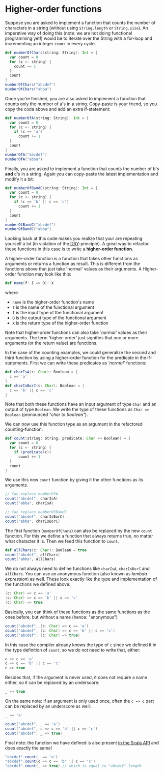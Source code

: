 Higher-order functions
======================

Suppose you are asked to implement a function that counts the number of characters in a string 
(without using `String.length` or `String.size`). An imperative way of doing this (note: we are not 
doing functional programming yet!) would be to iterate over the String with a for-loop and 
incrementing an integer `count` in every cycle.

```scala
def numberOfChars(string: String): Int = {
  var count = 0
  for (c <- string) {
    count += 1
  }
  count
}
numberOfChars("abcdef")
numberOfChars("abba")
```

Once you're finished, you are also asked to implement a function that counts only the number of a's 
in a string. Copy-paste is your friend, so you copy the code above and add an extra if-statement:

```scala
def numberOfA(string: String): Int = {
  var count = 0
  for (c <- string) {
    if (c == 'a')
      count += 1
  }
  count
}
numberOfA("abcdef")
numberOfA("abba")
```

Finally, you are asked to implement a function that counts the number of b's **and** c's in a string. 
Again you can copy-paste the latest implementation and modify it a bit:

```scala
def numberOfBandC(string: String): Int = {
  var count = 0
  for (c <- string) {
    if (c == 'b' || c == 'c')
      count += 1
  }
  count
}
numberOfBandC("abcdef")
numberOfBandC("abba")
```

Looking back at this code makes you realize that your are repeating yourself a lot (in violation of the [DRY]-principle). 
A great way to refactor these functions in this case is to write a **higher-order function**.

[DRY]: https://en.wikipedia.org/wiki/Don%27t_repeat_yourself

A higher-order function is a function that takes other functions as arguments or returns a function as result. This is different 
from the functions above that just take 'normal' values as their arguments. A Higher-order function may look like this:

```scala
def name(f: I => O): X
```

where

* `name` is the higher-order function's name
* `f` is the name of the functional argument
* `I` is the input type of the functional argument
* `O` is the output type of the functional argument
* `X` is the return type of the higher-order function

Note that higher-order functions can also take *'normal'* values as their arguments. The term 'higher-order' 
just signifies that one or more arguments (or the return value) are functions.

In the case of the counting examples, we could generalize the second and third function by using a higher-order 
function for the predicate in the if-statements. First we can write these predicates as *'normal'* functions:

```scala
def charIsA(c: Char): Boolean = {
  c == 'a'
}
def charIsBorC(c: Char): Boolean = {
  c == 'b' || c == 'c'
}
```

Note that both these functions have an input argument of type `Char` and an output of type `Boolean`. We write 
the type of these functions as `Char => Boolean` (pronounced *"char to boolean"*).

We can now use this function type as an argument in the refactored counting-function:

```scala
def count(string: String, predicate: Char => Boolean) = {
  var count = 0
  for (c <- string) {
    if (predicate(c)) 
      count += 1
  }
  count
}
```

We use this new `count` function by giving it the other functions as its arguments.

```scala
// Can replace numberOfA
count("abcdef", charIsA)
count("abba", charIsA) 

// Can replace numberOfBandC
count("abcdef", charIsBorC) 
count("abba", charIsBorC) 
```

The first function (`numberOfChars`) can also be replaced by the new `count` function. For this we define 
a function that always returns true, no matter what character it is. Then we feed this function to `count`.

```scala
def allChars(c: Char): Boolean = true
count("abcdef", allChars)
count("abba", allChars)
```

We do not always need to define functions like `charIsA`, `charIsBorC` and `allChars`. You can use an anonymous 
function (also known as *lambda expression*) as well. These look exactly like the type and implementation of 
the functions we defined above:

```scala
(c: Char) => c == 'a'
(c: Char) => c == 'b' || c == 'c'
(c: Char) => true
```

Basically, you can think of these functions as the same functions as the ones before, but without 
a name (hence: "anonymous")

```scala
count("abcdef", (c: Char) => c == 'a')
count("abcdef", (c: Char) => c == 'b' || c == 'c')
count("abcdef", (c: Char) => true)
```

In this case the compiler already knows the type of `c` since we defined it in the type definition of 
`count`, so we do not need to write that, either:

```scala
c => c == 'a'
c => c == 'b' || c == 'c'
c => true
```

Besides that, if the argument is never used, it does not require a name either, so it can be replaced 
by an underscore: 

```scala
_ => true
```

On the same note: if an argument is only used once, often the `c => c` part can be replaced by an 
underscore as well: 

```scala
_ == 'a'
```

```scala
count("abcdef", _ == 'a')
count("abcdef", c => c == 'b' || c == 'c')
count("abcdef", _ => true)
```

Final note: the function we have defined is also present [in the Scala API](http://www.scala-lang.org/api/current/index.html#scala.collection.immutable.StringOps@count(p:A=%3EBoolean):Int)
and does exactly the same!

```scala
"abcdef".count(_ == 'a')
"abcdef".count(c => c == 'b' || c == 'c')
"abcdef".count(_ => true) // which is equal to "abcdef".length
```
